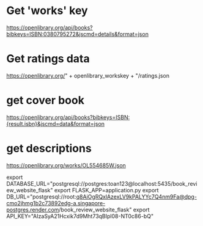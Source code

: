 # Get 'works' key

https://openlibrary.org/api/books?bibkeys=ISBN:0380795272&jscmd=details&format=json

# Get ratings data

https://openlibrary.org/" + openlibrary_workskey + "/ratings.json

# get cover book

https://openlibrary.org/api/books?bibkeys=ISBN:{result.isbn}&jscmd=data&format=json

# get descriptions

https://openlibrary.org/works/OL554685W.json

export DATABASE_URL="postgresql://postgres:toan123@localhost:5435/book_review_website_flask"
export FLASK_APP=application.py
export DB_URL="postgresql://root:q8AiOgRQxlAzexLV9kPALYYc7Q4nm9Fa@dpg-cmo2jhmg1b2c73892edg-a.singapore-postgres.render.com/book_review_website_flask"
export API_KEY="AIzaSyA21Hcxik7d9Mht73qBIpl08-NT0c86-bQ"
